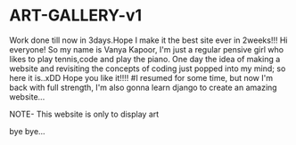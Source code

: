# ART-GALLERY-v1
Work done till now in 3days.Hope I make it the best site ever in 2weeks!!!
Hi everyone! So my name is Vanya Kapoor, I'm just a regular pensive girl who likes to play tennis,code and play the piano. 
One day the idea of making a website and revisiting the concepts of coding just popped into my mind; so here it is..xDD
Hope you like it!!!!
#I resumed for some time, but now I'm back with full strength, I'm also gonna learn django to create an amazing website...

NOTE- This website is only to display art


bye bye...
